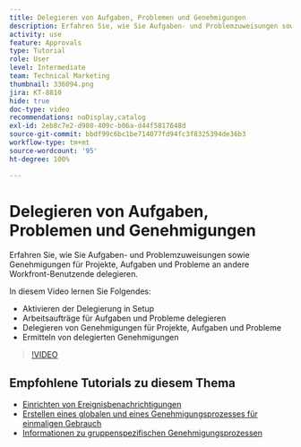 ```yaml
---
title: Delegieren von Aufgaben, Problemen und Genehmigungen
description: Erfahren Sie, wie Sie Aufgaben- und Problemzuweisungen sowie Genehmigungen für Projekte, Aufgaben und Probleme an andere Workfront-Benutzende delegieren.
activity: use
feature: Approvals
type: Tutorial
role: User
level: Intermediate
team: Technical Marketing
thumbnail: 336094.png
jira: KT-8810
hide: true
doc-type: video
recommendations: noDisplay,catalog
exl-id: 2eb8c7e2-d980-409c-b06a-d44f5817648d
source-git-commit: bbdf99c6bc1be714077fd94fc3f8325394de36b3
workflow-type: tm+mt
source-wordcount: '95'
ht-degree: 100%

---
```


# Delegieren von Aufgaben, Problemen und Genehmigungen

Erfahren Sie, wie Sie Aufgaben- und Problemzuweisungen sowie Genehmigungen für Projekte, Aufgaben und Probleme an andere Workfront-Benutzende delegieren.

In diesem Video lernen Sie Folgendes:

* Aktivieren der Delegierung in Setup
* Arbeitsaufträge für Aufgaben und Probleme delegieren
* Delegieren von Genehmigungen für Projekte, Aufgaben und Probleme
* Ermitteln von delegierten Genehmigungen

>[!VIDEO](https://video.tv.adobe.com/v/336094/?quality=12&learn=on&enablevpops=1)

## Empfohlene Tutorials zu diesem Thema

* [Einrichten von Ereignisbenachrichtigungen](/help/administration-and-setup/email-and-in-app-notifications/admin-set-up-event-notifications.md)
* [Erstellen eines globalen und eines Genehmigungsprozesses für einmaligen Gebrauch](/help/manage-work/approval-processes-and-milestone-paths/create-a-single-use-approval-process.md)
* [Informationen zu gruppenspezifischen Genehmigungsprozessen](/help/administration-and-setup/approval-processes-and-milestone-paths/group-specific-approval-processes.md)

